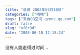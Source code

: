 ```yaml
---
title: "说说 2008年06月10日"
categories: ["嘀咕"]
tags: ["来自QQ空间 qzone.qq.com"]
draft: false
slug: "of8rDd"
date: "2008-06-10 17:18:24"
---
```


没有人能走得过时间...
